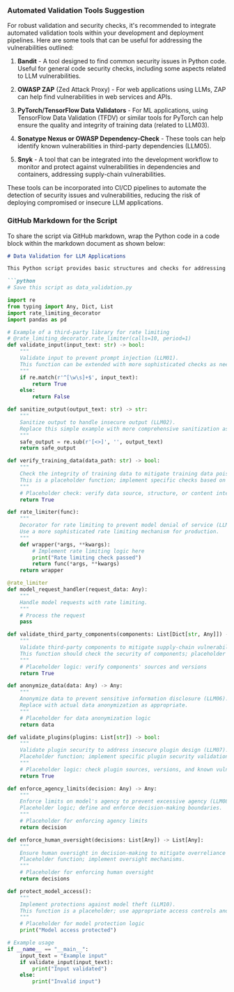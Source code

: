 ### Automated Validation Tools Suggestion

For robust validation and security checks, it's recommended to integrate automated validation tools within your development and deployment pipelines. Here are some tools that can be useful for addressing the vulnerabilities outlined:

1. **Bandit** - A tool designed to find common security issues in Python code. Useful for general code security checks, including some aspects related to LLM vulnerabilities.
   
2. **OWASP ZAP** (Zed Attack Proxy) - For web applications using LLMs, ZAP can help find vulnerabilities in web services and APIs.

3. **PyTorch/TensorFlow Data Validators** - For ML applications, using TensorFlow Data Validation (TFDV) or similar tools for PyTorch can help ensure the quality and integrity of training data (related to LLM03).

4. **Sonatype Nexus or OWASP Dependency-Check** - These tools can help identify known vulnerabilities in third-party dependencies (LLM05).

5. **Snyk** - A tool that can be integrated into the development workflow to monitor and protect against vulnerabilities in dependencies and containers, addressing supply-chain vulnerabilities.

These tools can be incorporated into CI/CD pipelines to automate the detection of security issues and vulnerabilities, reducing the risk of deploying compromised or insecure LLM applications.

### GitHub Markdown for the Script

To share the script via GitHub markdown, wrap the Python code in a code block within the markdown document as shown below:

```markdown
# Data Validation for LLM Applications

This Python script provides basic structures and checks for addressing the OWASP Top 10 vulnerabilities for Large Language Model (LLM) applications, as outlined in the CycloneDX mapping markdown.

```python
# Save this script as data_validation.py

import re
from typing import Any, Dict, List
import rate_limiting_decorator
import pandas as pd

# Example of a third-party library for rate limiting
# @rate_limiting_decorator.rate_limiter(calls=10, period=1)
def validate_input(input_text: str) -> bool:
    """
    Validate input to prevent prompt injection (LLM01).
    This function can be extended with more sophisticated checks as needed.
    """
    if re.match(r'^[\w\s]+$', input_text):
        return True
    else:
        return False

def sanitize_output(output_text: str) -> str:
    """
    Sanitize output to handle insecure output (LLM02).
    Replace this simple example with more comprehensive sanitization as needed.
    """
    safe_output = re.sub(r'[<>]', '', output_text)
    return safe_output

def verify_training_data(data_path: str) -> bool:
    """
    Check the integrity of training data to mitigate training data poisoning (LLM03).
    This is a placeholder function; implement specific checks based on your data.
    """
    # Placeholder check: verify data source, structure, or content integrity.
    return True

def rate_limiter(func):
    """
    Decorator for rate limiting to prevent model denial of service (LLM04).
    Use a more sophisticated rate limiting mechanism for production.
    """
    def wrapper(*args, **kwargs):
        # Implement rate limiting logic here
        print("Rate limiting check passed")
        return func(*args, **kwargs)
    return wrapper

@rate_limiter
def model_request_handler(request_data: Any):
    """
    Handle model requests with rate limiting.
    """
    # Process the request
    pass

def validate_third_party_components(components: List[Dict[str, Any]]) -> bool:
    """
    Validate third-party components to mitigate supply-chain vulnerabilities (LLM05).
    This function should check the security of components; placeholder logic here.
    """
    # Placeholder logic: verify components' sources and versions
    return True

def anonymize_data(data: Any) -> Any:
    """
    Anonymize data to prevent sensitive information disclosure (LLM06).
    Replace with actual data anonymization as appropriate.
    """
    # Placeholder for data anonymization logic
    return data

def validate_plugins(plugins: List[str]) -> bool:
    """
    Validate plugin security to address insecure plugin design (LLM07).
    Placeholder function; implement specific plugin security validations.
    """
    # Placeholder logic: check plugin sources, versions, and known vulnerabilities
    return True

def enforce_agency_limits(decision: Any) -> Any:
    """
    Enforce limits on model's agency to prevent excessive agency (LLM08).
    Placeholder logic; define and enforce decision-making boundaries.
    """
    # Placeholder for enforcing agency limits
    return decision

def enforce_human_oversight(decisions: List[Any]) -> List[Any]:
    """
    Ensure human oversight in decision-making to mitigate overreliance (LLM09).
    Placeholder function; implement oversight mechanisms.
    """
    # Placeholder for enforcing human oversight
    return decisions

def protect_model_access():
    """
    Implement protections against model theft (LLM10).
    This function is a placeholder; use appropriate access controls and encryption.
    """
    # Placeholder for model protection logic
    print("Model access protected")

# Example usage
if __name__ == "__main__":
    input_text = "Example input"
    if validate_input(input_text):
        print("Input validated")
    else:
        print("Invalid input")

